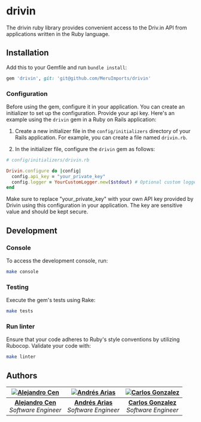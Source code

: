 # drivin
The drivin ruby library provides convenient access to the Driv.in API from applications written in the Ruby language.

## Installation

Add this to your Gemfile and run `bundle install`:

```ruby
gem 'drivin', git: 'git@github.com/MeruImports/drivin'
```

### Configuration

Before using the gem, configure it in your application. You can create an initializer to set up the configuration. Provide your api key. Here's an example using the `drivin` gem in a Ruby on Rails application:

1. Create a new initializer file in the `config/initializers` directory of your Rails application. For example, you can create a file named `drivin.rb`.

2. In the initializer file, configure the `drivin` gem as follows:

```ruby
# config/initializers/drivin.rb

Drivin.configure do |config|
  config.api_key = "your_private_key"
  config.logger = YourCustomLogger.new($stdout) # Optional custom logger, or gem take Rails logger or default ruby logger
end
```

Make sure to replace "your_private_key" with your own API key provided by Drivin using this configuration in your application. The key are sensitive value and should be kept secure.

## Development

### Console

To access the development console, run:

```bash
make console
```

### Testing

Execute the gem's tests using Rake:

```bash
make tests
```

### Run linter

Ensure that your code adheres to Ruby's style conventions by utilizing Rubocop. Validate your code with:

```bash
make linter
```

## Authors

| [![Alejandro Cen](https://github.com/alejandrocen.png?size=100)](https://github.com/alejandrocen) | [![Andrés Arias](https://github.com/Arcanm.png?size=100)](https://github.com/Arcanm) | [![Carlos Gonzalez](https://github.com/carlosfelipeg.png?size=100)](https://github.com/carlosfelipeg) |
|:---:|:---:|:---:|
| [**Alejandro Cen**](https://github.com/alejandrocen) <br> *Software Engineer* | [**Andrés Arias**](https://github.com/Arcanm) <br> *Software Engineer* | [**Carlos Gonzalez**](https://github.com/carlosfelipeg) <br> *Software Engineer* |
